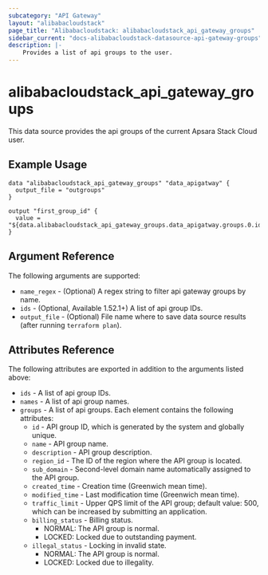 ```yaml
---
subcategory: "API Gateway"
layout: "alibabacloudstack"
page_title: "Alibabacloudstack: alibabacloudstack_api_gateway_groups"
sidebar_current: "docs-alibabacloudstack-datasource-api-gateway-groups"
description: |-
    Provides a list of api groups to the user.
---
```


# alibabacloudstack\_api\_gateway\_groups 

This data source provides the api groups of the current Apsara Stack Cloud user.

## Example Usage

```
data "alibabacloudstack_api_gateway_groups" "data_apigatway" {
  output_file = "outgroups"
}

output "first_group_id" {
  value = "${data.alibabacloudstack_api_gateway_groups.data_apigatway.groups.0.id}"
}
```

## Argument Reference

The following arguments are supported:

* `name_regex` - (Optional) A regex string to filter api gateway groups by name.
* `ids` - (Optional, Available 1.52.1+) A list of api group IDs. 
* `output_file` - (Optional) File name where to save data source results (after running `terraform plan`).

## Attributes Reference

The following attributes are exported in addition to the arguments listed above:

* `ids` - A list of api group IDs. 
* `names` - A list of api group names. 
* `groups` - A list of api groups. Each element contains the following attributes:
  * `id` - API group ID, which is generated by the system and globally unique.
  * `name` - API group name.
  * `description` - API group description.
  * `region_id` - The ID of the region where the API group is located.
  * `sub_domain` - Second-level domain name automatically assigned to the API group.
  * `created_time` - Creation time (Greenwich mean time).
  * `modified_time` - Last modification time (Greenwich mean time).
  * `traffic_limit` - Upper QPS limit of the API group; default value: 500, which can be increased by submitting an application.
  * `billing_status` - Billing status.
	- NORMAL: The API group is normal.
	- LOCKED: Locked due to outstanding payment.
  * `illegal_status` - Locking in invalid state.
	- NORMAL: The API group is normal.
	- LOCKED: Locked due to illegality.
